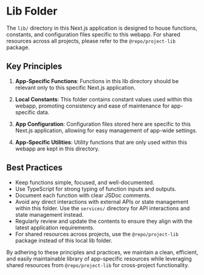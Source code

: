 # Lib Folder

The `lib/` directory in this Next.js application is designed to house functions, constants, and configuration files specific to this webapp. For shared resources across all projects, please refer to the `@repo/project-lib` package.

## Key Principles

1. **App-Specific Functions**: Functions in this lib directory should be relevant only to this specific Next.js application.

2. **Local Constants**: This folder contains constant values used within this webapp, promoting consistency and ease of maintenance for app-specific data.

3. **App Configuration**: Configuration files stored here are specific to this Next.js application, allowing for easy management of app-wide settings.

4. **App-Specific Utilities**: Utility functions that are only used within this webapp are kept in this directory.

## Best Practices

- Keep functions simple, focused, and well-documented.
- Use TypeScript for strong typing of function inputs and outputs.
- Document each function with clear JSDoc comments.
- Avoid any direct interactions with external APIs or state management within this folder. Use the `services/` directory for API interactions and state management instead.
- Regularly review and update the contents to ensure they align with the latest application requirements.
- For shared resources across projects, use the `@repo/project-lib` package instead of this local lib folder.

By adhering to these principles and practices, we maintain a clean, efficient, and easily maintainable library of app-specific resources while leveraging shared resources from `@repo/project-lib` for cross-project functionality.